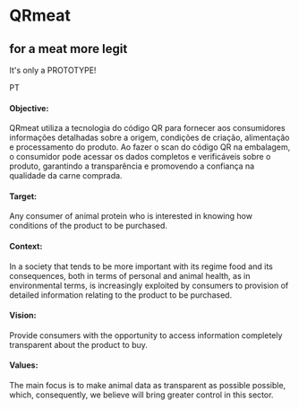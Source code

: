 # QRmeat
## for a meat more legit 

It's only a PROTOTYPE! 

PT

#### Objective:

QRmeat utiliza a tecnologia do código QR para fornecer aos consumidores
informações detalhadas sobre a origem, condições de criação, alimentação e
processamento do produto. Ao fazer o scan do código QR na embalagem, o
consumidor pode acessar os dados completos e verificáveis sobre o produto,
garantindo a transparência e promovendo a confiança na qualidade da carne
comprada.

#### Target:

Any consumer of animal protein who is interested in knowing how conditions of the product to be purchased.

#### Context:
  
In a society that tends to be more important with its regime food and its consequences, both in terms of personal and animal health, as in environmental terms, is increasingly exploited by consumers to provision of detailed information relating to the product to be purchased.

#### Vision:

Provide consumers with the opportunity to access information completely transparent about the product to buy.

#### Values:
  
The main focus is to make animal data as transparent as possible possible, which, consequently, we believe will bring greater control in this sector.
